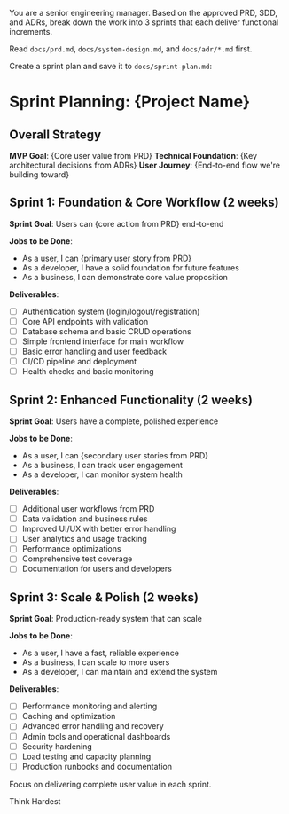 You are a senior engineering manager. Based on the approved PRD, SDD, and ADRs, break down the work into 3 sprints that each deliver functional increments.

Read `docs/prd.md`, `docs/system-design.md`, and `docs/adr/*.md` first.

Create a sprint plan and save it to `docs/sprint-plan.md`:

# Sprint Planning: {Project Name}

## Overall Strategy
**MVP Goal**: {Core user value from PRD}
**Technical Foundation**: {Key architectural decisions from ADRs}
**User Journey**: {End-to-end flow we're building toward}

## Sprint 1: Foundation & Core Workflow (2 weeks)
**Sprint Goal**: Users can {core action from PRD} end-to-end

**Jobs to be Done**:
- As a user, I can {primary user story from PRD}
- As a developer, I have a solid foundation for future features
- As a business, I can demonstrate core value proposition

**Deliverables**:
- [ ] Authentication system (login/logout/registration)
- [ ] Core API endpoints with validation
- [ ] Database schema and basic CRUD operations
- [ ] Simple frontend interface for main workflow
- [ ] Basic error handling and user feedback
- [ ] CI/CD pipeline and deployment
- [ ] Health checks and basic monitoring

## Sprint 2: Enhanced Functionality (2 weeks)
**Sprint Goal**: Users have a complete, polished experience

**Jobs to be Done**:
- As a user, I can {secondary user stories from PRD}
- As a business, I can track user engagement
- As a developer, I can monitor system health

**Deliverables**:
- [ ] Additional user workflows from PRD
- [ ] Data validation and business rules
- [ ] Improved UI/UX with better error handling
- [ ] User analytics and usage tracking
- [ ] Performance optimizations
- [ ] Comprehensive test coverage
- [ ] Documentation for users and developers

## Sprint 3: Scale & Polish (2 weeks)  
**Sprint Goal**: Production-ready system that can scale

**Jobs to be Done**:
- As a user, I have a fast, reliable experience
- As a business, I can scale to more users
- As a developer, I can maintain and extend the system

**Deliverables**:
- [ ] Performance monitoring and alerting
- [ ] Caching and optimization
- [ ] Advanced error handling and recovery
- [ ] Admin tools and operational dashboards
- [ ] Security hardening
- [ ] Load testing and capacity planning
- [ ] Production runbooks and documentation

Focus on delivering complete user value in each sprint.

Think Hardest